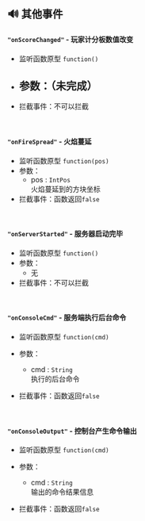 ## 🔊 其他事件

#### `"onScoreChanged"` - 玩家计分板数值改变

- 监听函数原型
  `function()`
- 参数：（未完成）
  - 
- 拦截事件：不可以拦截

<br>

#### `"onFireSpread"` - 火焰蔓延

- 监听函数原型
  `function(pos)`
- 参数：
  - pos : `IntPos`  
    火焰蔓延到的方块坐标
- 拦截事件：函数返回`false`

<br>

#### `"onServerStarted"` - 服务器启动完毕

- 监听函数原型
  `function()`
- 参数：
  - 无
- 拦截事件：不可以拦截

<br>

#### `"onConsoleCmd"` - 服务端执行后台命令

- 监听函数原型
  `function(cmd)`
- 参数：
  - cmd : `String`  
    执行的后台命令

- 拦截事件：函数返回`false`

<br>

#### `"onConsoleOutput"` - 控制台产生命令输出

- 监听函数原型
  `function(cmd)`
- 参数：
  - cmd : `String`  
    输出的命令结果信息

- 拦截事件：函数返回`false`